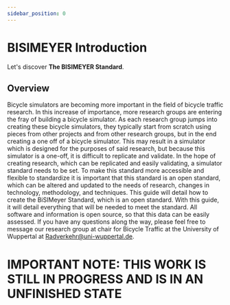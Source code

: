 ```yaml
---
sidebar_position: 0
---
```


# BISIMEYER Introduction

Let's discover **The BISIMEYER Standard**.

## Overview

Bicycle simulators are becoming more important in the field of bicycle traffic research. In this increase of importance, more research groups are entering the fray of building a bicycle simulator. As each research group jumps into creating these bicycle simulators, they typically start from scratch using pieces from other projects and from other research groups, but in the end creating a one off of a bicycle simulator. This may result in a simulator which is designed for the purposes of said research, but because this simulator is a one-off, it is difficult to replicate and validate. In the hope of creating research, which can be replicated and easily validating, a simulator standard needs to be set. To make this standard more accessible and flexible to standardize it is important that this standard is an open standard, which can be altered and updated to the needs of research, changes in technology, methodology, and techniques. This guide will detail how to create the BiSIMeyer Standard, which is an open standard. With this guide, it will detail everything that will be needed to meet the standard. All software and information is open source, so that this data can be easily assessed. If you have any questions along the way, please feel free to message our research group at chair for Bicycle Traffic at the University of Wuppertal at [Radverkehr@uni-wuppertal.de](mailto:radverkehr@uni-wuppertal.de).

# IMPORTANT NOTE: THIS WORK IS STILL IN PROGRESS AND IS IN AN UNFINISHED STATE

